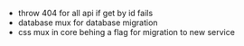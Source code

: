 - throw 404 for all api if get by id fails
- database mux for database migration
- css mux in core behing a flag for migration to new service